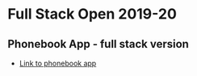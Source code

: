 #    Full Stack Open 2019-20   #

##   Phonebook App - full stack version  ##

* [Link to phonebook app](https://polar-everglades-75142.herokuapp.com/)